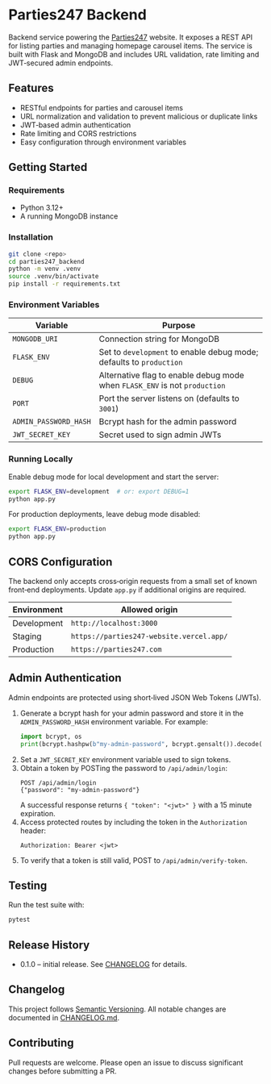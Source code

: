 # Parties247 Backend

Backend service powering the [Parties247](https://parties247.com) website. It exposes a REST API for listing parties and managing homepage carousel items. The service is built with Flask and MongoDB and includes URL validation, rate limiting and JWT‑secured admin endpoints.

## Features
- RESTful endpoints for parties and carousel items
- URL normalization and validation to prevent malicious or duplicate links
- JWT‑based admin authentication
- Rate limiting and CORS restrictions
- Easy configuration through environment variables

## Getting Started

### Requirements
- Python 3.12+
- A running MongoDB instance

### Installation
```bash
git clone <repo>
cd parties247_backend
python -m venv .venv
source .venv/bin/activate
pip install -r requirements.txt
```

### Environment Variables
| Variable | Purpose |
| -------- | ------- |
| `MONGODB_URI` | Connection string for MongoDB |
| `FLASK_ENV` | Set to `development` to enable debug mode; defaults to `production` |
| `DEBUG` | Alternative flag to enable debug mode when `FLASK_ENV` is not `production` |
| `PORT` | Port the server listens on (defaults to `3001`) |
| `ADMIN_PASSWORD_HASH` | Bcrypt hash for the admin password |
| `JWT_SECRET_KEY` | Secret used to sign admin JWTs |

### Running Locally
Enable debug mode for local development and start the server:
```bash
export FLASK_ENV=development  # or: export DEBUG=1
python app.py
```

For production deployments, leave debug mode disabled:
```bash
export FLASK_ENV=production
python app.py
```

## CORS Configuration
The backend only accepts cross‑origin requests from a small set of known front‑end deployments. Update `app.py` if additional origins are required.

| Environment | Allowed origin |
|-------------|------------------------------|
| Development | `http://localhost:3000` |
| Staging | `https://parties247-website.vercel.app/` |
| Production | `https://parties247.com` |

## Admin Authentication
Admin endpoints are protected using short‑lived JSON Web Tokens (JWTs).

1. Generate a bcrypt hash for your admin password and store it in the `ADMIN_PASSWORD_HASH` environment variable. For example:
   ```python
   import bcrypt, os
   print(bcrypt.hashpw(b"my-admin-password", bcrypt.gensalt()).decode())
   ```
2. Set a `JWT_SECRET_KEY` environment variable used to sign tokens.
3. Obtain a token by POSTing the password to `/api/admin/login`:
   ```http
   POST /api/admin/login
   {"password": "my-admin-password"}
   ```
   A successful response returns `{ "token": "<jwt>" }` with a 15 minute expiration.
4. Access protected routes by including the token in the `Authorization` header:
   ```http
   Authorization: Bearer <jwt>
   ```
5. To verify that a token is still valid, POST to `/api/admin/verify-token`.

## Testing
Run the test suite with:
```bash
pytest
```

## Release History
- 0.1.0 – initial release. See [CHANGELOG](CHANGELOG.md) for details.

## Changelog
This project follows [Semantic Versioning](https://semver.org/). All notable changes are documented in [CHANGELOG.md](CHANGELOG.md).

## Contributing
Pull requests are welcome. Please open an issue to discuss significant changes before submitting a PR.

